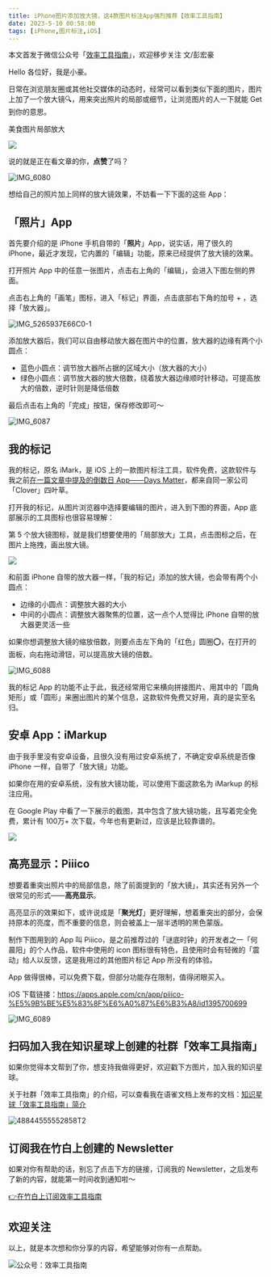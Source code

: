 ```yaml
---
title: iPhone图片添加放大镜，这4款图片标注App强烈推荐【效率工具指南】 
date: 2023-5-10 00:58:00               
tags: [iPhone,图片标注,iOS]                                                                                       
---
```



本文首发于微信公众号「[效率工具指南](https://mp.weixin.qq.com/s/V20V0qWWKAet671iHKNo1Q)」，欢迎移步关注
文/彭宏豪



Hello 各位好，我是小豪。  

日常在浏览朋友圈或其他社交媒体的动态时，经常可以看到类似下面的图片，图片上加了一个放大镜🔍，用来突出照片的局部或细节，让浏览图片的人一下就能 Get 到你的意思。         

美食图片局部放大

![](https://img.penghh.fun/2023/05/10/16835928534061.jpg)


说的就是正在看文章的你，**点赞**了吗？

![IMG_6080](https://img.penghh.fun/2023/05/10/img6080.PNG)

想给自己的照片加上同样的放大镜效果，不妨看一下下面的这些 App：   

## 「照片」App

首先要介绍的是 iPhone 手机自带的「**照片**」App，说实话，用了很久的 iPhone，最近才发现，它内置的「编辑」功能，原来已经提供了放大镜的效果。   

打开照片 App 中的任意一张图片，点击右上角的「编辑」，会进入下图左侧的界面。  

点击右上角的「画笔」图标，进入「标记」界面，点击底部右下角的加号 + ，选择「放大器」。    


![IMG_5265937E66C0-1](https://img.penghh.fun/2023/05/10/img5265937e66c01.jpeg)

添加放大器后，我们可以自由移动放大器在图片中的位置，放大器的边缘有两个小圆点：  

* 蓝色小圆点：调节放大器所占据的区域大小（放大器的大小）      
* 绿色小圆点：调节放大器的放大倍数，绕着放大器边缘顺时针移动，可提高放大的倍数，逆时针则是降低倍数      


最后点击右上角的「完成」按钮，保存修改即可～    

![IMG_6087](https://img.penghh.fun/2023/05/10/img6087.jpg)

## 我的标记

我的标记，原名 iMark，是 iOS 上的一款图片标注工具，软件免费，这款软件与我之前[在一篇文章中提及的倒数日 App——Days Matter](https://mp.weixin.qq.com/s?__biz=MzAxMjY0NTY5OA==&mid=2649922222&idx=1&sn=4d7b3ebc0f95b36e80b20ba1c8c8cb5c&chksm=83a89e83b4df1795371af7e9f4b67784e1c376ffed566b249d33f4c6b4192e58293f5fe75551&token=1702932763&lang=zh_CN#rd)，都来自同一家公司「Clover」四叶草。   

打开我的标记，从图片浏览器中选择要编辑的图片，进入到下图的界面，App 底部展示的工具图标也很容易理解：  

第 5 个放大镜图标，就是我们想要使用的「局部放大」工具，点击图标之后，在图片上拖拽，画出放大镜。  

![](https://img.penghh.fun/2023/05/10/16836483825526.jpg)


和前面 iPhone 自带的放大器一样，「我的标记」添加的放大镜，也会带有两个小圆点：  

* 边缘的小圆点：调整放大器的大小
* 中间的小圆点：调整放大器聚焦的位置，这一点个人觉得比 iPhone 自带的放大器更灵活一些

如果你想调整放大镜的缩放倍数，则要点击左下角的「红色」圆圈⭕️，在打开的面板，向右拖动滑钮，可以提高放大镜的倍数。  


![IMG_6088](https://img.penghh.fun/2023/05/10/img6088.PNG)

我的标记 App 的功能不止于此，我还经常用它来横向拼接图片、用其中的「圆角矩形」或「圆形」来圈出图片的某个信息，这款软件免费又好用，真的是实至名归。  


## 安卓 App：iMarkup

由于我手里没有安卓设备，且很久没有用过安卓系统了，不确定安卓系统是否像 iPhone 一样，自带了「放大镜」功能。  

如果你在用的安卓系统，没有放大镜功能，可以使用下面这款名为 iMarkup 的标注应用。  

在 Google Play 中看了一下展示的截图，其中包含了放大镜功能，且写着完全免费，累计有 100万+ 次下载，今年也有更新过，应该是比较靠谱的。   

![](https://img.penghh.fun/2023/05/10/16836493998945.jpg)


## 高亮显示：Piiico 

想要着重突出照片中的局部信息，除了前面提到的「放大镜」，其实还有另外一个很常见的形式——**高亮显示**。  

高亮显示的效果如下，或许说成是「**聚光灯**」更好理解，想着重突出的部分，会保持原本的亮度，而不重要的信息，则会被盖上一层半透明的黑色蒙版。    

制作下图用到的 App 叫 Piiico，是之前推荐过的「谜底时钟」的开发者之一「何晨阳」的个人作品，软件中使用的 icon 图标很有特色，且使用时会有轻微的「震动」给人以反馈，这是我用过的其他图片标记 App 所没有的体验。   

App 做得很棒，可以免费下载，但部分功能存在限制，值得闭眼买入。

iOS 下载链接：https://apps.apple.com/cn/app/piiico-%E5%9B%BE%E5%83%8F%E6%A0%87%E6%B3%A8/id1395700699          


![IMG_6089](https://img.penghh.fun/2023/05/10/img6089.jpg)


## 扫码加入我在知识星球上创建的社群「效率工具指南」  

如果你觉得本文帮到了你，想支持我做得更好，欢迎戳下方图片，加入我的知识星球。     

关于社群「效率工具指南」的介绍，可以查看我在语雀文档上发布的文档：[知识星球「效率工具指南」简介](https://www.yuque.com/penghonghao/af0aai/glwrg2dl0dqlegi6?singleDoc#)    

![48844555552858T2](https://img.penghh.fun/2023/03/25/48844555552858t2.JPG)   


## 订阅我在竹白上创建的 Newsletter   

如果对你有帮助的话，别忘了点击下方的链接，订阅我的 Newsletter，之后发布了新的内容，就能第一时间收到通知啦～  

[👉在竹白上订阅效率工具指南](https://penghh.zhubai.love/)         


## 欢迎关注     

以上，就是本次想和你分享的内容，希望能够对你有一点帮助。     

![公众号：效率工具指南](https://img.penghh.fun/2021/05/28/gong-zhong-hao-wei-bu-er-wei-ma-dailogo.png)   


